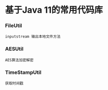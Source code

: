 # 基于Java 11的常用代码库

### FileUtil
    inputstream 输出本地文件方法

### AESUtil
    AES算法加密解密

### TimeStampUtil
    获取时间戳